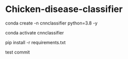 # Chicken-disease-classifier

conda create -n cnnclassifier python=3.8 -y

conda activate cnnclassifier

pip install -r requirements.txt

test commit